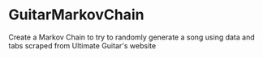 # GuitarMarkovChain
Create a Markov Chain to try to randomly generate a song using data and tabs scraped from Ultimate Guitar's website
